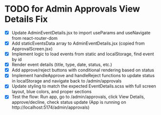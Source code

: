 # TODO for Admin Approvals View Details Fix

- [x] Update AdminEventDetails.jsx to import useParams and useNavigate from react-router-dom
- [x] Add staticEventsData array to AdminEventDetails.jsx (copied from ApprovalScreen.jsx)
- [x] Implement logic to load events from static and localStorage, find event by id
- [x] Render event details (title, type, date, status, etc.)
- [x] Add approve/reject buttons with conditional rendering based on status
- [x] Implement handleApprove and handleReject functions to update status in localStorage and navigate back to /admin/approvals
- [x] Update styling to match the expected EventDetails.scss with full screen layout, blue colors, and proper sections
- [x] Test the flow: Run app, go to /admin/approvals, click View Details, approve/decline, check status update (App is running on http://localhost:5174/admin/approvals)
